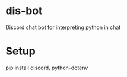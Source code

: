 # dis-bot
Discord chat bot for interpreting python in chat


# Setup

pip install discord, python-dotenv